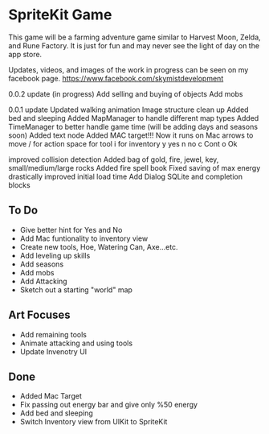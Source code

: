 SpriteKit Game
==============

This game will be a farming adventure game similar to Harvest Moon, Zelda, and Rune Factory. It is just for fun and may never see the light of day on the app store.

Updates, videos, and images of the work in progress can be seen on my facebook page. https://www.facebook.com/skymistdevelopment

0.0.2 update (in progress)
Add selling and buying of objects
Add mobs

0.0.1 update
Updated walking animation
Image structure clean up
Added bed and sleeping
Added MapManager to handle different map types
Added TimeManager to better handle game time (will be adding days and seasons soon)
Added text node
Added MAC target!!! Now it runs on Mac
arrows to move
/ for action
space for tool
i for inventory
y yes
n no
c Cont
o Ok

improved collision detection
Added bag of gold, fire, jewel, key, small/medium/large rocks
Added fire spell book
Fixed saving of max energy
drastically improved initial load time
Add Dialog SQLite and completion blocks


To Do
-----
* Give better hint for Yes and No
* Add Mac funtionality to inventory view
* Create new tools, Hoe, Watering Can, Axe...etc.
* Add leveling up skills
* Add seasons
* Add mobs
* Add Attacking
* Sketch out a starting "world" map

Art Focuses
----
* Add remaining tools
* Animate attacking and using tools
* Update Invenotry UI

Done
----
* Added Mac Target
* Fix passing out energy bar and give only %50 energy
* Add bed and sleeping
* Switch Inventory view from UIKit to SpriteKit




